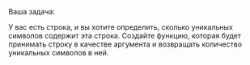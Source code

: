 
Ваша задача:

У вас есть строка, и вы хотите определить, сколько уникальных символов содержит эта строка. Создайте функцию, которая будет принимать строку в качестве аргумента и возвращать количество уникальных символов в ней.
